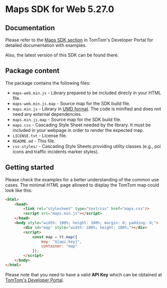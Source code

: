 # Maps SDK for Web 5.27.0

## Documentation

Please refer to the [Maps SDK section](https://developer.tomtom.com/maps-sdk-web-js) in TomTom's Developer Portal for detailed documentation with examples.

Also, the latest version of this SDK can be found there.

## Package content

The package contains the following files:

- `maps-web.min.js` - Library prepared to be included direcly in your HTML file.
- `maps-web.min.js.map` - Source map for the SDK build file.
- `maps.min.js` - Library in [UMD format](https://github.com/umdjs/umd). The code is minified and does not need any external dependencies.
- `maps.min.js.map` - Source map for the SDK build file.
- `maps.css` - Cascading Style Sheet needed by the library. It must be included in your webpage in order to render the expected map.
- `LICENSE.txt` - License file.
- `README.md` - This file.
- `css-styles/` - Cascading Style Sheets providing utility classes (e.g., poi icons and traffic incidents marker styles).

## Getting started

Please check the examples for a better understanding of the common use cases. The minimal *HTML* page allowed to display
the TomTom map could look like this:

```html
<html>
    <head>
        <link rel="stylesheet" type="text/css" href="maps.css"/>
        <script src="maps.min.js"></script>
    </head>
    <body style="width: 100%; height: 100%; margin: 0; padding: 0;">
        <div id="map" style="width: 100%; height: 100%;"></div>
        <script>
            const map = tt.map({
                key: "${api.key}",
                container: "map"
            });
        </script>
    </body>
</html>
```

Please note that you need to have a valid **API Key** which can be obtained at [TomTom's Developer Portal](https://developer.tomtom.com).

